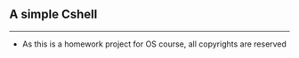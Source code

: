 ## A simple Cshell
* * *
* As this is a homework project for OS course, all copyrights are reserved
